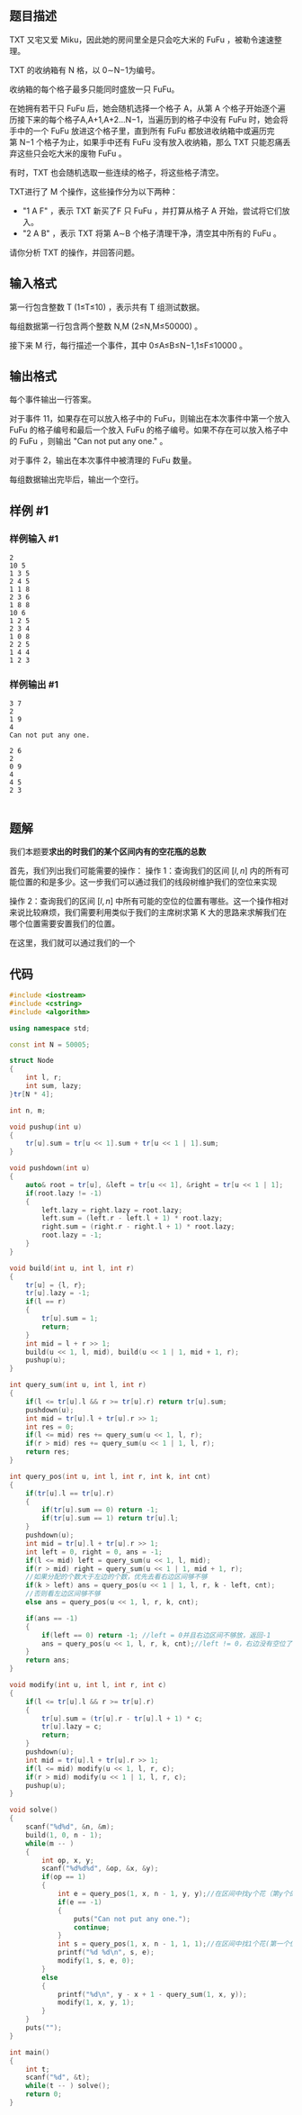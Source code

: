 ## 题目描述
TXT 又宅又爱 Miku，因此她的房间里全是只会吃大米的 FuFu ，被勒令速速整理。

TXT 的收纳箱有 N 格，以 0∼N−1为编号。

收纳箱的每个格子最多只能同时盛放一只 FuFu。

在她拥有若干只 FuFu 后，她会随机选择一个格子 A，从第 A 个格子开始逐个遍历接下来的每个格子A,A+1,A+2…N−1，当遍历到的格子中没有 FuFu 时，她会将手中的一个 FuFu 放进这个格子里，直到所有 FuFu 都放进收纳箱中或遍历完第 N−1 个格子为止，如果手中还有 FuFu 没有放入收纳箱，那么 TXT 只能忍痛丢弃这些只会吃大米的废物 FuFu 。

有时，TXT 也会随机选取一些连续的格子，将这些格子清空。

TXT进行了 M 个操作，这些操作分为以下两种：

- "1 A F" ，表示 TXT 新买了F 只 FuFu ，并打算从格子 A 开始，尝试将它们放入。
- "2 A B" ，表示 TXT 将第 A∼B 个格子清理干净，清空其中所有的 FuFu 。

请你分析 TXT 的操作，并回答问题。

## 输入格式
第一行包含整数 T (1≤T≤10) ，表示共有 T 组测试数据。

每组数据第一行包含两个整数 N,M (2≤N,M≤50000) 。

接下来 M 行，每行描述一个事件，其中 0≤A≤B≤N−1,1≤F≤10000 。


## 输出格式

每个事件输出一行答案。

对于事件 11，如果存在可以放入格子中的 FuFu，则输出在本次事件中第一个放入 FuFu 的格子编号和最后一个放入 FuFu 的格子编号。如果不存在可以放入格子中的 FuFu ，则输出 "Can not put any one." 。

对于事件 2，输出在本次事件中被清理的 FuFu 数量。

每组数据输出完毕后，输出一个空行。

## 样例 #1

### 样例输入 #1

```
2
10 5
1 3 5
2 4 5
1 1 8
2 3 6
1 8 8
10 6
1 2 5
2 3 4
1 0 8
2 2 5
1 4 4
1 2 3
```

### 样例输出 #1

```
3 7
2
1 9
4
Can not put any one.

2 6
2
0 9
4
4 5
2 3


```

## 题解
我们本题要**求出的时我们的某个区间内有的空花瓶的总数**

首先，我们列出我们可能需要的操作：
操作 1：查询我们的区间 $[l,n]$ 内的所有可能位置的和是多少。这一步我们可以通过我们的线段树维护我们的空位来实现

操作 2：查询我们的区间 $[l,n]$ 中所有可能的空位的位置有哪些。这一个操作相对来说比较麻烦，我们需要利用类似于我们的主席树求第 K 大的思路来求解我们在哪个位置需要安置我们的位置。

在这里，我们就可以通过我们的一个

## 代码
```cpp
#include <iostream>
#include <cstring>
#include <algorithm>

using namespace std;

const int N = 50005;

struct Node
{
    int l, r;
    int sum, lazy;
}tr[N * 4];

int n, m;

void pushup(int u)
{
    tr[u].sum = tr[u << 1].sum + tr[u << 1 | 1].sum;
}

void pushdown(int u)
{
    auto& root = tr[u], &left = tr[u << 1], &right = tr[u << 1 | 1];
    if(root.lazy != -1)
    {
        left.lazy = right.lazy = root.lazy;
        left.sum = (left.r - left.l + 1) * root.lazy;
        right.sum = (right.r - right.l + 1) * root.lazy;
        root.lazy = -1;
    }
}

void build(int u, int l, int r)
{
    tr[u] = {l, r};
    tr[u].lazy = -1;
    if(l == r)
    {
        tr[u].sum = 1;
        return;
    }
    int mid = l + r >> 1;
    build(u << 1, l, mid), build(u << 1 | 1, mid + 1, r);
    pushup(u);
}

int query_sum(int u, int l, int r)
{
    if(l <= tr[u].l && r >= tr[u].r) return tr[u].sum;
    pushdown(u);
    int mid = tr[u].l + tr[u].r >> 1;
    int res = 0;
    if(l <= mid) res += query_sum(u << 1, l, r);
    if(r > mid) res += query_sum(u << 1 | 1, l, r);
    return res;
}

int query_pos(int u, int l, int r, int k, int cnt)
{
    if(tr[u].l == tr[u].r)
    {
        if(tr[u].sum == 0) return -1;
        if(tr[u].sum == 1) return tr[u].l;
    }
    pushdown(u);
    int mid = tr[u].l + tr[u].r >> 1;
    int left = 0, right = 0, ans = -1;
    if(l <= mid) left = query_sum(u << 1, l, mid);
    if(r > mid) right = query_sum(u << 1 | 1, mid + 1, r);
    //如果分配的个数大于左边的个数，优先去看右边区间够不够
    if(k > left) ans = query_pos(u << 1 | 1, l, r, k - left, cnt); 
    //否则看左边区间够不够
    else ans = query_pos(u << 1, l, r, k, cnt);

    if(ans == -1)
    {
        if(left == 0) return -1; //left = 0并且右边区间不够放，返回-1
        ans = query_pos(u << 1, l, r, k, cnt);//left != 0，右边没有空位了，看左边
    }
    return ans;
}

void modify(int u, int l, int r, int c)
{
    if(l <= tr[u].l && r >= tr[u].r)
    {
        tr[u].sum = (tr[u].r - tr[u].l + 1) * c;
        tr[u].lazy = c;
        return;
    }
    pushdown(u);
    int mid = tr[u].l + tr[u].r >> 1;
    if(l <= mid) modify(u << 1, l, r, c);
    if(r > mid) modify(u << 1 | 1, l, r, c);
    pushup(u);
}

void solve()
{
    scanf("%d%d", &n, &m);
    build(1, 0, n - 1);
    while(m -- )
    {
        int op, x, y;
        scanf("%d%d%d", &op, &x, &y);
        if(op == 1)
        {
            int e = query_pos(1, x, n - 1, y, y);//在区间中找y个花（第y个的位置）
            if(e == -1)
            {
                puts("Can not put any one.");
                continue;
            }
            int s = query_pos(1, x, n - 1, 1, 1);//在区间中找1个花(第一个位置)
            printf("%d %d\n", s, e);
            modify(1, s, e, 0);
        }
        else
        {
            printf("%d\n", y - x + 1 - query_sum(1, x, y));
            modify(1, x, y, 1);
        }
    }
    puts("");
}

int main()
{
    int t;
    scanf("%d", &t);
    while(t -- ) solve();
    return 0;
}
```